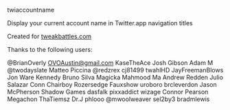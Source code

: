 twiaccountname

Display your current account name in Twitter.app navigation titles

Created for [tweakbattles.com](https://tweakbattles.com)

Thanks to the following users:

@BrianOverly
OVOAustin@gmail.com
KaseTheAce
Josh Gibson
Adam M
@twodayslate
Matteo Piccina
@redzrex
cj81499
twahlHD
JayFreemanBlows
Jon Ware
Kennedy
Bruno Silva
Magicka
Mahmood Ma
Andrew Redden
Julio Salazar
Conn
Chairboy
Rozersedge
Fauxshow
uroboro
brcleverdon
Jason McPherson
Shadow Games
dasfalk
pixxaddict
wizage
Connor Pearson
Megachon
ThaTiemsz
Dr.J
phlooo
@mwoolweaver
sel2by3
bradmlewis

